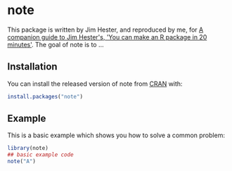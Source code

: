 # note

<!-- badges: start -->
<!-- badges: end -->

This package is written by Jim Hester, and reproduced by me, for [A companion guide to Jim Hester's, 'You can make an R package in 20 minutes'](https://evamaerey.github.io/package_in_20_minutes/package_in_20_minutes). The goal of note is to ...

## Installation

You can install the released version of note from [CRAN](https://CRAN.R-project.org) with:

``` r
install.packages("note")
```

## Example

This is a basic example which shows you how to solve a common problem:

``` r
library(note)
## basic example code
note("A")
```

